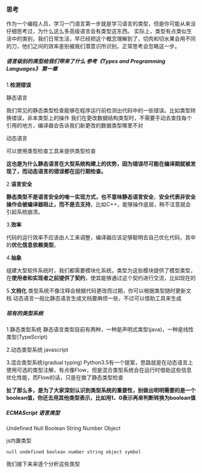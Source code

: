 ### 思考
作为一个编程人员，学习一门语言第一步就是学习语言的类型，但是你可能从来没仔细思考过，为什么这么多高级语言会有类型这东西。
实际上，类型有点类似生活中的类别，我们日常生活，早已经把这个概念理解到了，切肉和切水果会用不同的刀，他们之间的效率差别被我们潜意识所识别，正常思考会忽略这一步。

##### 语言级别的类型给我们带来了什么 参考《Types and Programming Languages》 第一章

1.**检测错误**

  静态语言

  我们常见的静态类型检查能够在程序运行前检测出代码中的一些错误。比如类型转换错误，非本类型上的操作
  我们在更改数据结构类型时，不需要手动去查找每个引用的地方，编译器会告诉我们新更改的数据类型哪里不对

  动态语言

  可以使用类型检查工具来提供类型检查

  **这也是为什么静态语言在大型系统构建上的优势，因为错误尽可能在编译期就被发现了，而动态语言的错误都在运行期检查。**

2.**语言安全**

  **静态类型不是语言安全的唯一实现方式，也不意味静态语言安全**，**安全代表非安全操作会被编译器阻止，而不是去支持**，比如C++，能够操作底层，稍不注意就会引起系统崩溃。

3.**效率**

  代码的运行效率不应该由人工来调整，编译器应该足够聪明去自己优化代码，其中的**优化信息依赖类型**。


4.**抽象**

  组建大型软件系统时，我们都需要模块化系统，类型为这些模块提供了模型类型， 在**使用者和实现者之前提供了契约**，使其能够通过这个契约进行交流，比如现在的

5.**文档化**
类型系统不像注释会根据代码更改而过期，你可以根据类型随时更新文档
动态语言一般比静态语言生成文档要麻烦一些，不过可以借助工具来生成


##### 现有的类型系统

1.静态类型系统 
  静态语言类型目前有两种，一种是声明式类型(java)，一种是线性类型(TypeScript)

2.动态类型系统 javascript

3.混合类型系统(gradual typing) Python3.5有一个提案，思路就是在动态语言上使用可选的类型注解，有点像Flow，但是混合类型系统会在运行时借助这些信息优化性能，而Flow的话，只是在做了静态类型检查

**扯了那么多，是为了大家深刻认识到类型系统的重要性，别做出明明需要的是一个boolean值，你还去用其他类型表示，比如用1、0表示再来判断转换为boolean值**

##### ECMAScript 语言类型
Undefined Null Boolean String Number Object

js内置类型

    null undefined boolean number string object symbol

我们接下来来逐个分析这些类型

